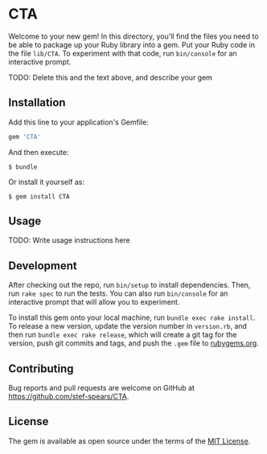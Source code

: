 # CTA

Welcome to your new gem! In this directory, you'll find the files you need to be able to package up your Ruby library into a gem. Put your Ruby code in the file `lib/CTA`. To experiment with that code, run `bin/console` for an interactive prompt.

TODO: Delete this and the text above, and describe your gem

## Installation

Add this line to your application's Gemfile:

```ruby
gem 'CTA'
```

And then execute:

    $ bundle

Or install it yourself as:

    $ gem install CTA

## Usage

TODO: Write usage instructions here

## Development

After checking out the repo, run `bin/setup` to install dependencies. Then, run `rake spec` to run the tests. You can also run `bin/console` for an interactive prompt that will allow you to experiment.

To install this gem onto your local machine, run `bundle exec rake install`. To release a new version, update the version number in `version.rb`, and then run `bundle exec rake release`, which will create a git tag for the version, push git commits and tags, and push the `.gem` file to [rubygems.org](https://rubygems.org).

## Contributing

Bug reports and pull requests are welcome on GitHub at https://github.com/stef-spears/CTA.

## License

The gem is available as open source under the terms of the [MIT License](https://opensource.org/licenses/MIT).

